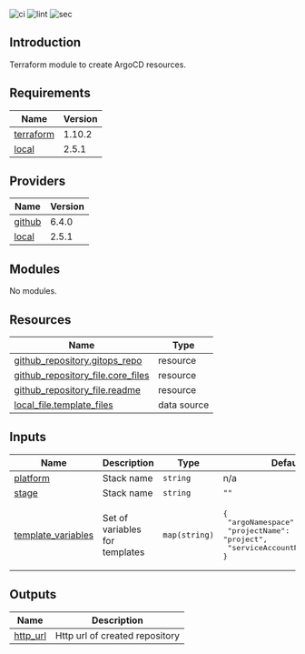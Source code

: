 ![ci](https://github.com/LogisticsPet/terraform-helm-argo-provisioner/actions/workflows/ci.yml/badge.svg?branch=main)
![lint](https://github.com/LogisticsPet/terraform-helm-argo-provisioner/actions/workflows/lint.yml/badge.svg?branch=main)
![sec](https://github.com/LogisticsPet/terraform-helm-argo-provisioner/actions/workflows/tfsec.yml/badge.svg?branch=main)
## Introduction
Terraform module to create ArgoCD resources.

<!-- BEGIN_TF_DOCS -->
  
## Requirements

| Name | Version |
|------|---------|
| <a name="requirement_terraform"></a> [terraform](#requirement\_terraform) | 1.10.2 |
| <a name="requirement_local"></a> [local](#requirement\_local) | 2.5.1 |
## Providers

| Name | Version |
|------|---------|
| <a name="provider_github"></a> [github](#provider\_github) | 6.4.0 |
| <a name="provider_local"></a> [local](#provider\_local) | 2.5.1 |
## Modules

No modules.
## Resources

| Name | Type |
|------|------|
| [github_repository.gitops_repo](https://registry.terraform.io/providers/integrations/github/latest/docs/resources/repository) | resource |
| [github_repository_file.core_files](https://registry.terraform.io/providers/integrations/github/latest/docs/resources/repository_file) | resource |
| [github_repository_file.readme](https://registry.terraform.io/providers/integrations/github/latest/docs/resources/repository_file) | resource |
| [local_file.template_files](https://registry.terraform.io/providers/hashicorp/local/2.5.1/docs/data-sources/file) | data source |
## Inputs

| Name | Description | Type | Default | Required |
|------|-------------|------|---------|:--------:|
| <a name="input_platform"></a> [platform](#input\_platform) | Stack name | `string` | n/a | yes |
| <a name="input_stage"></a> [stage](#input\_stage) | Stack name | `string` | `""` | no |
| <a name="input_template_variables"></a> [template\_variables](#input\_template\_variables) | Set of variables for templates | `map(string)` | <pre>{<br/>  "argoNamespace": "argocd",<br/>  "projectName": "project",<br/>  "serviceAccountName": "test"<br/>}</pre> | no |
## Outputs

| Name | Description |
|------|-------------|
| <a name="output_http_url"></a> [http\_url](#output\_http\_url) | Http url of created repository |
<!-- END_TF_DOCS -->
